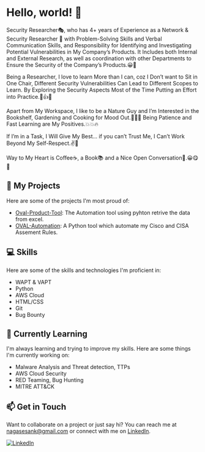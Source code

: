 # Hello, world! 👋

Security Researcher🎭, who has 4+ years of Experience as a Network & Security Researcher 💼 with Problem-Solving Skills and Verbal Communication Skills, and Responsibility for Identifying and Investigating Potential Vulnerabilities in My Company’s Products. It Includes both Internal and External Research, as well as coordination with other Departments to Ensure the Security of the Company’s Products.😀🙂

Being a Researcher, I love to learn More than I can, coz I Don’t want to Sit in One Chair, Different Security Vulnerabilities Can Lead to Different Scopes to Learn. By Exploring the Security Aspects Most of the Time Putting an Effort into Practice.💯👍👊

Apart from My Workspace, I like to be a Nature Guy and I’m Interested in the Bookshelf, Gardening and Cooking for Mood Out.🤟🤟🙊
Being Patience and Fast Learning are My Positives.💥💥🔥

If I’m in a Task, I Will Give My Best... if you can’t Trust Me, I Can’t Work Beyond My Self-Respect.✌️🤟

Way to My Heart is Coffee☕, a Book📚 and a Nice Open Conversation🧏.😀😋🤭

## 🚀 My Projects

Here are some of the projects I'm most proud of:

- [Oval-Product-Tool](https://github.com/nagasesank/Oval-Product.git): The Automation tool using pyhton retrive the data from excel.
- [OVAL-Automation](https://github.com/nagasesank/-OVAL-.git): A Python tool which automate my Cisco and CISA Assement Rules.

## 💻 Skills

Here are some of the skills and technologies I'm proficient in:

- WAPT & VAPT
- Python
- AWS Cloud
- HTML/CSS
- Git
- Bug Bounty

## 🌱 Currently Learning

I'm always learning and trying to improve my skills. Here are some things I'm currently working on:

- Malware Analysis and Threat detection, TTPs
- AWS Cloud Security
- RED Teaming, Bug Hunting
- MITRE ATT&CK

## 📫 Get in Touch

Want to collaborate on a project or just say hi? You can reach me at nagasesank@gmail.com or connect with me on [LinkedIn](https://www.linkedin.com/in/nagasesank/).

[![LinkedIn](https://img.shields.io/badge/-LinkedIn-blue?style=flat-square&logo=Linkedin&logoColor=white&link=https://www.linkedin.com/in/janedoe/)](https://www.linkedin.com/in/janedoe/)
